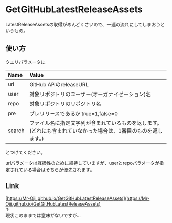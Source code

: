 # GetGitHubLatestReleaseAssets
LatestReleaseAssetsの取得がめんどくさいので、一連の流れにしてしまおうというもの。

## 使い方
クエリパラメータに

|Name   |Value                                                                                                          |
|:------|:--------------------------------------------------------------------------------------------------------------|
|url    |GitHub APIのreleaseURL                                                                                         |
|user   |対象リポジトリのユーザー(オーガナイゼーション)名                                                               |
|repo   |対象リポジトリのリポジトリ名                                                                                   |
|pre    |プレリリースであるか true=1,false=0                                                                            |
|search |ファイル名に指定文字列が含まれているものを返します。(どれにも含まれていなかった場合は、1番目のものを返します。)|

とつけてください。

urlパラメータは互換性のために維持していますが、userとrepoパラメータが指定されている場合はそちらが優先されます。

## Link
[https://Mr-Ojii.github.io/GetGitHubLatestReleaseAssets](https://Mr-Ojii.github.io/GetGitHubLatestReleaseAssets)  
↑  
現状このままでは意味がないですが…
